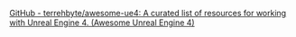 
[GitHub - terrehbyte/awesome-ue4: A curated list of resources for working with Unreal Engine 4. (Awesome Unreal Engine 4)](https://github.com/terrehbyte/awesome-ue4)
